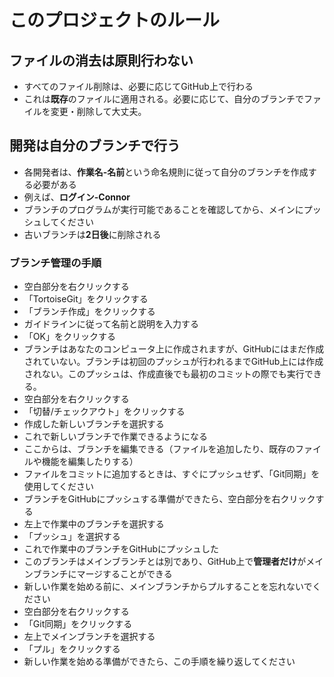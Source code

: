 # このプロジェクトのルール

## ファイルの消去は原則行わない
  - すべてのファイル削除は、必要に応じてGitHub上で行わる
  - これは**既存**のファイルに適用される。必要に応じて、自分のブランチでファイルを変更・削除して大丈夫。
## 開発は自分のブランチで行う
  - 各開発者は、**作業名-名前**という命名規則に従って自分のブランチを作成する必要がある
  - 例えば、**ログイン-Connor**
  - ブランチのプログラムが実行可能であることを確認してから、メインにプッシュしてください
  - 古いブランチは**2日後**に削除される  
### ブランチ管理の手順
  - 空白部分を右クリックする 
  - 「TortoiseGit」をクリックする  
  - 「ブランチ作成」をクリックする  
  - ガイドラインに従って名前と説明を入力する  
  - 「OK」をクリックする  
  - ブランチはあなたのコンピュータ上に作成されますが、GitHubにはまだ作成されていない。ブランチは初回のプッシュが行われるまでGitHub上には作成されない。このプッシュは、作成直後でも最初のコミットの際でも実行できる。  
  - 空白部分を右クリックする  
  - 「切替/チェックアウト」をクリックする  
  - 作成した新しいブランチを選択する  
  - これで新しいブランチで作業できるようになる  
  - ここからは、ブランチを編集できる（ファイルを追加したり、既存のファイルや機能を編集したりする）  
  - ファイルをコミットに追加するときは、すぐにプッシュせず、「Git同期」を使用してください  
  - ブランチをGitHubにプッシュする準備ができたら、空白部分を右クリックする  
  - 左上で作業中のブランチを選択する 
  - 「プッシュ」を選択する  
  - これで作業中のブランチをGitHubにプッシュした  
  - このブランチはメインブランチとは別であり、GitHub上で**管理者だけ**がメインブランチにマージすることができる 
  - 新しい作業を始める前に、メインブランチからプルすることを忘れないでください  
  - 空白部分を右クリックする  
  - 「Git同期」をクリックする  
  - 左上でメインブランチを選択する 
  - 「プル」をクリックする 
  - 新しい作業を始める準備ができたら、この手順を繰り返してください  


